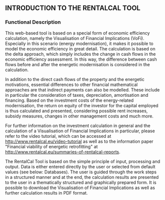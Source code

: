 ## INTRODUCTION TO THE RENTALCAL TOOL

### Functional Description

This web-based tool is based on a special form of economic efficiency calculation, namely the Visualisation of Financial Implications (VoFi). Especially in this scenario (energy modernisation), it makes it possible to model the economic efficiency in great detail. The calculation is based on the delta approach, which simply includes the change in cash flows in the economic efficiency assessment. In this way, the difference between cash flows before and after the energetic modernisation is considered in the calculation.

In addition to the direct cash flows of the property and the energetic motivations, essential differences to other financial mathematical approaches are that indirect payments can also be modelled. These include in particular the consideration of taxes, depreciation, amortisation and financing. Based on the investment costs of the energy-related modernisation, the return on equity of the investor for the capital employed is thus calculated and presented, considering possible rent increases, subsidy measures, changes in other management costs and much more.

For further information on the investment calculation in general and the calculation of a Visualisation of Financial Implications in particular, please refer to the video tutorial, which can be accessed at http://www.rentalcal.eu/video-tutorial as well as to the information paper "Financial viability of energetic retrofitting" at http://www.rentalcal.eu/summaries-of-rentalcal-reports.

The RentalCal Tool is based on the simple principle of input, processing and output. Data is either entered directly by the user or selected from default values (see below: Databases). The user is guided through the work steps in a structured manner and at the end, the calculation results are presented to the user in a thematically structured and graphically prepared form. It is possible to download the Visualisation of Financial Implications as well as further calculation results in PDF format.
